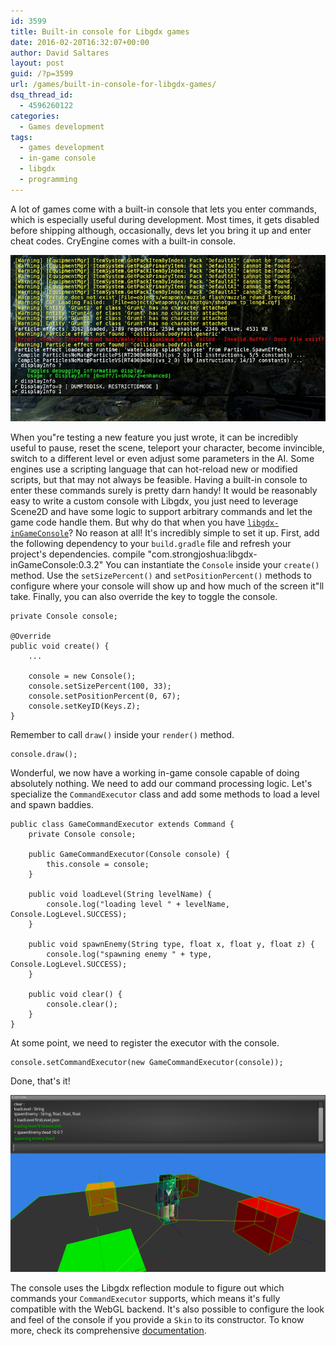 ```yaml
---
id: 3599
title: Built-in console for Libgdx games
date: 2016-02-20T16:32:07+00:00
author: David Saltares
layout: post
guid: /?p=3599
url: /games/built-in-console-for-libgdx-games/
dsq_thread_id:
  - 4596260122
categories:
  - Games development
tags:
  - games development
  - in-game console
  - libgdx
  - programming
---
```


A lot of games come with a built-in console that lets you enter commands, which is especially useful during development. Most times, it gets disabled before shipping although, occasionally, devs let you bring it up and enter cheat codes. CryEngine comes with a built-in console.

![console1.jpg](/img/others/console1.jpg)

When you"re testing a new feature you just wrote, it can be incredibly useful to pause, reset the scene, teleport your character, become invincible, switch to a different level or even adjust some parameters in the AI. Some engines use a scripting language that can hot-reload new or modified scripts, but that may not always be feasible. Having a built-in console to enter these commands surely is pretty darn handy! It would be reasonably easy to write a custom console with Libgdx, you just need to leverage Scene2D and have some logic to support arbitrary commands and let the game code handle them. But why do that when you have [`libgdx-inGameConsole`](https://github.com/StrongJoshua/libgdx-inGameConsole)? No reason at all! It's incredibly simple to set it up. First, add the following dependency to your `build.gradle` file and refresh your project's dependencies. compile "com.strongjoshua:libgdx-inGameConsole:0.3.2" You can instantiate the `Console` inside your `create()` method. Use the `setSizePercent()` and `setPositionPercent()` methods to configure where your console will show up and how much of the screen it"ll take. Finally, you can also override the key to toggle the console.

```
private Console console;

@Override
public void create() {
    ...

    console = new Console();
    console.setSizePercent(100, 33);
    console.setPositionPercent(0, 67);
    console.setKeyID(Keys.Z);
}
```

Remember to call `draw()` inside your `render()` method.

```
console.draw();
```

Wonderful, we now have a working in-game console capable of doing absolutely nothing. We need to add our command processing logic. Let's specialize the `CommandExecutor` class and add some methods to load a level and spawn baddies.

```
public class GameCommandExecutor extends Command {
    private Console console;

    public GameCommandExecutor(Console console) {
        this.console = console;
    }

    public void loadLevel(String levelName) {
        console.log("loading level " + levelName, Console.LogLevel.SUCCESS);
    }

    public void spawnEnemy(String type, float x, float y, float z) {
        console.log("spawning enemy " + type, Console.LogLevel.SUCCESS);
    }

    public void clear() {
        console.clear();
    }
}
```

At some point, we need to register the executor with the console.

```
console.setCommandExecutor(new GameCommandExecutor(console));
```

Done, that's it!

![libgdx-console.png](/img/others/libgdx-console.png)

The console uses the Libgdx reflection module to figure out which commands your `CommandExecutor` supports, which means it's fully compatible with the WebGL backend. It's also possible to configure the look and feel of the console if you provide a `Skin` to its constructor. To know more, check its comprehensive [documentation](http://strongjoshua.com/javadocs/in-game_console/).